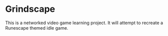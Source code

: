 # Grindscape
This is a networked video game learning project. It will attempt to recreate a Runescape themed idle game. 

